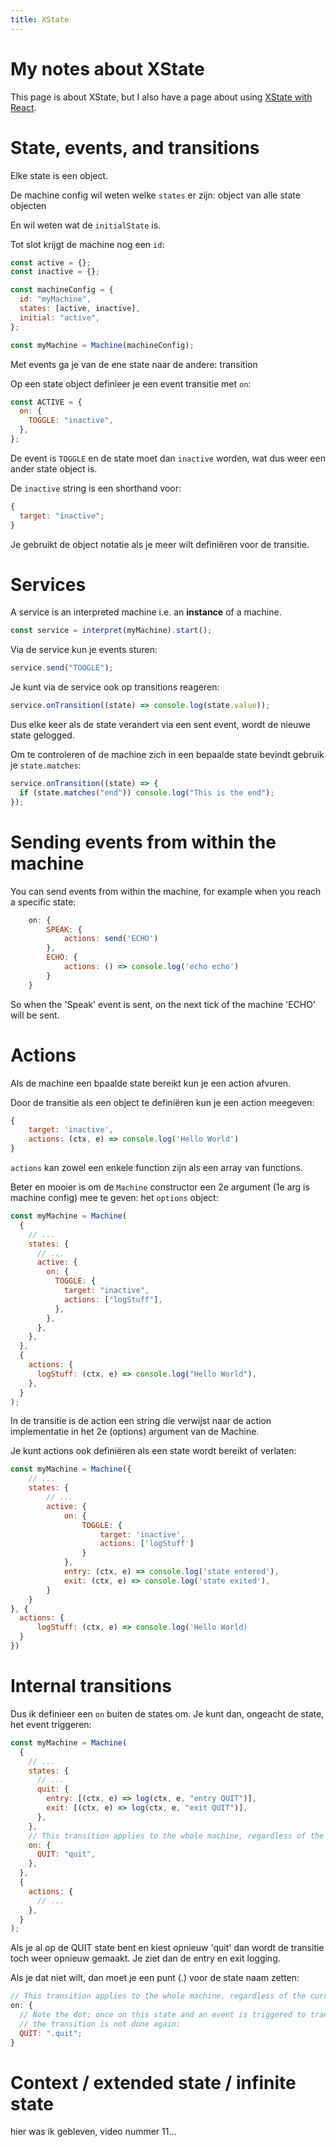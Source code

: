 ```yaml
---
title: XState
---
```


# My notes about XState

This page is about XState, but I also have a page about using [XState with React](/xstate-react).

# State, events, and transitions

Elke state is een object.

De machine config wil weten welke `states` er zijn: object van alle state objecten

En wil weten wat de `initialState` is.

Tot slot krijgt de machine nog een `id`:

```js
const active = {};
const inactive = {};

const machineConfig = {
  id: "myMachine",
  states: [active, inactive],
  initial: "active",
};

const myMachine = Machine(machineConfig);
```

Met events ga je van de ene state naar de andere: transition

Op een state object definieer je een event transitie met `on`:

```js
const ACTIVE = {
  on: {
    TOGGLE: "inactive",
  },
};
```

De event is `TOGGLE` en de state moet dan `inactive` worden, wat dus weer een ander state object is.

De `inactive` string is een shorthand voor:

```js
{
  target: "inactive";
}
```

Je gebruikt de object notatie als je meer wilt definiëren voor de transitie.

# Services

A service is an interpreted machine i.e. an **instance** of a machine.

```js
const service = interpret(myMachine).start();
```

Via de service kun je events sturen:

```js
service.send("TOOGLE");
```

Je kunt via de service ook op transitions reageren:

```js
service.onTransition((state) => console.log(state.value));
```

Dus elke keer als de state verandert via een sent event, wordt de nieuwe state gelogged.

Om te controleren of de machine zich in een bepaalde state bevindt gebruik je `state.matches`:

```js
service.onTransition((state) => {
  if (state.matches("end")) console.log("This is the end");
});
```

# Sending events from within the machine

You can send events from within the machine, for example when you reach a specific state:

```js
    on: {
        SPEAK: {
            actions: send('ECHO')
        },
        ECHO: {
            actions: () => console.log('echo echo')
        }
    }
```

So when the 'Speak' event is sent, on the next tick of the machine 'ECHO' will be sent.

# Actions

Als de machine een bpaalde state bereikt kun je een action afvuren.

Door de transitie als een object te definiëren kun je een action meegeven:

```js
{
    target: 'inactive',
    actions: (ctx, e) => console.log('Hello World')
}
```

`actions` kan zowel een enkele function zijn als een array van functions.

Beter en mooier is om de `Machine` constructor een 2e argument (1e arg is machine config) mee te geven: het `options` object:

```js
const myMachine = Machine(
  {
    // ...
    states: {
      // ...
      active: {
        on: {
          TOGGLE: {
            target: "inactive",
            actions: ["logStuff"],
          },
        },
      },
    },
  },
  {
    actions: {
      logStuff: (ctx, e) => console.log("Hello World"),
    },
  }
);
```

In de transitie is de action een string die verwijst naar de action implementatie in het 2e (options) argument van de Machine.

Je kunt actions ook definiëren als een state wordt bereikt of verlaten:

```js
const myMachine = Machine({
    // ...
    states: {
        // ...
        active: {
            on: {
                TOGGLE: {
                    target: 'inactive',
                    actions: ['logStuff']
                }
            },
            entry: (ctx, e) => console.log('state entered'),
            exit: (ctx, e) => console.log('state exited'),
        }
    }
}, {
  actions: {
      logStuff: (ctx, e) => console.log('Hello World)
  }
})
```

# Internal transitions

Dus ik definieer een `on` buiten de states om. Je kunt dan, ongeacht de state, het event triggeren:

```js
const myMachine = Machine(
  {
    // ...
    states: {
      // ...
      quit: {
        entry: [(ctx, e) => log(ctx, e, "entry QUIT")],
        exit: [(ctx, e) => log(ctx, e, "exit QUIT")],
      },
    },
    // This transition applies to the whole machine, regardless of the current state.
    on: {
      QUIT: "quit",
    },
  },
  {
    actions: {
      // ...
    },
  }
);
```

Als je al op de QUIT state bent en kiest opnieuw 'quit' dan wordt de transitie toch weer opnieuw gemaakt. Je ziet dan de entry en exit logging.

Als je dat niet wilt, dan moet je een punt (.) voor de state naam zetten:

```js
// This transition applies to the whole machine, regardless of the current state.
on: {
  // Note the dot: once on this state and an event is triggered to transition to quit again,
  // the transition is not done again:
  QUIT: ".quit";
}
```

# Context / extended state / infinite state

hier was ik gebleven, video nummer 11...
